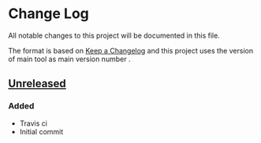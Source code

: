 # Change Log
All notable changes to this project will be documented in this file.

The format is based on [Keep a Changelog](http://keepachangelog.com/)
and this project uses the version of main tool as main version number .

## [Unreleased]

### Added
- Travis ci
- Initial commit

[Unreleased]: https://github.com/philips-software/Gherkin2Mtm
